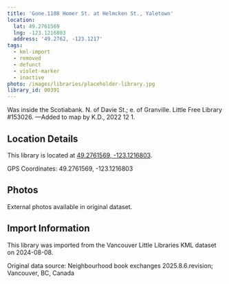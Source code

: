 ```yaml
---
title: 'Gone.1108 Homer St. at Helmcken St., Yaletown'
location:
  lat: 49.2761569
  lng: -123.1216803
  address: '49.2762, -123.1217'
tags:
  - kml-import
  - removed
  - defunct
  - violet-marker
  - inactive
photo: /images/libraries/placeholder-library.jpg
library_id: 00391
---
```

Was inside the Scotiabank.
N. of Davie St.; e. of Granville.
Little Free Library #153026.
—Added to map by K.D., 2022 12 1.  

## Location Details

This library is located at [49.2761569, -123.1216803](https://www.google.com/maps?q=49.2761569,-123.1216803).

GPS Coordinates: 49.2761569, -123.1216803

## Photos

External photos available in original dataset.

## Import Information

This library was imported from the Vancouver Little Libraries KML dataset on 2024-08-08.

Original data source: Neighbourhood book exchanges 2025.8.6.revision; Vancouver, BC, Canada
